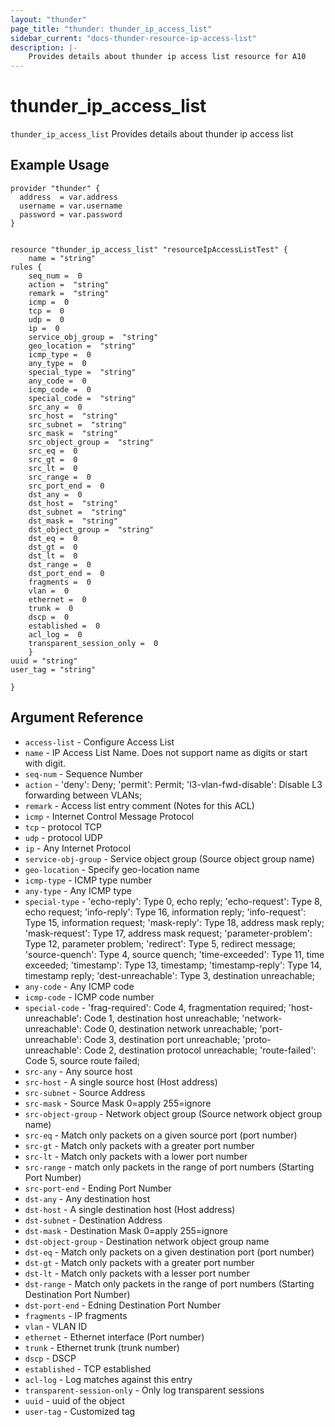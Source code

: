 ```yaml
---
layout: "thunder"
page_title: "thunder: thunder_ip_access_list"
sidebar_current: "docs-thunder-resource-ip-access-list"
description: |-
    Provides details about thunder ip access list resource for A10
---
```


# thunder\_ip\_access\_list

`thunder_ip_access_list` Provides details about thunder ip access list
## Example Usage


```hcl
provider "thunder" {
  address  = var.address
  username = var.username
  password = var.password
}


resource "thunder_ip_access_list" "resourceIpAccessListTest" {
	name = "string"
rules {   
	seq_num =  0 
	action =  "string" 
	remark =  "string" 
	icmp =  0 
	tcp =  0 
	udp =  0 
	ip =  0 
	service_obj_group =  "string" 
	geo_location =  "string" 
	icmp_type =  0 
	any_type =  0 
	special_type =  "string" 
	any_code =  0 
	icmp_code =  0 
	special_code =  "string" 
	src_any =  0 
	src_host =  "string" 
	src_subnet =  "string" 
	src_mask =  "string" 
	src_object_group =  "string" 
	src_eq =  0 
	src_gt =  0 
	src_lt =  0 
	src_range =  0 
	src_port_end =  0 
	dst_any =  0 
	dst_host =  "string" 
	dst_subnet =  "string" 
	dst_mask =  "string" 
	dst_object_group =  "string" 
	dst_eq =  0 
	dst_gt =  0 
	dst_lt =  0 
	dst_range =  0 
	dst_port_end =  0 
	fragments =  0 
	vlan =  0 
	ethernet =  0 
	trunk =  0 
	dscp =  0 
	established =  0 
	acl_log =  0 
	transparent_session_only =  0 
	}
uuid = "string"
user_tag = "string"
 
}

```

## Argument Reference

* `access-list` - Configure Access List
* `name` - IP Access List Name. Does not support name as digits or start with digit.
* `seq-num` - Sequence Number
* `action` - 'deny': Deny; 'permit': Permit; 'l3-vlan-fwd-disable': Disable L3 forwarding between VLANs;
* `remark` - Access list entry comment (Notes for this ACL)
* `icmp` - Internet Control Message Protocol
* `tcp` - protocol TCP
* `udp` - protocol UDP
* `ip` - Any Internet Protocol
* `service-obj-group` - Service object group (Source object group name)
* `geo-location` - Specify geo-location name
* `icmp-type` - ICMP type number
* `any-type` - Any ICMP type
* `special-type` - 'echo-reply': Type 0, echo reply; 'echo-request': Type 8, echo request; 'info-reply': Type 16, information reply; 'info-request': Type 15, information request; 'mask-reply': Type 18, address mask reply; 'mask-request': Type 17, address mask request; 'parameter-problem': Type 12, parameter problem; 'redirect': Type 5, redirect message; 'source-quench': Type 4, source quench; 'time-exceeded': Type 11, time exceeded; 'timestamp': Type 13, timestamp; 'timestamp-reply': Type 14, timestamp reply; 'dest-unreachable': Type 3, destination unreachable;
* `any-code` - Any ICMP code
* `icmp-code` - ICMP code number
* `special-code` - 'frag-required': Code 4, fragmentation required; 'host-unreachable': Code 1, destination host unreachable; 'network-unreachable': Code 0, destination network unreachable; 'port-unreachable': Code 3, destination port unreachable; 'proto-unreachable': Code 2, destination protocol unreachable; 'route-failed': Code 5, source route failed;
* `src-any` - Any source host
* `src-host` - A single source host (Host address)
* `src-subnet` - Source Address
* `src-mask` - Source Mask 0=apply 255=ignore
* `src-object-group` - Network object group (Source network object group name)
* `src-eq` - Match only packets on a given source port (port number)
* `src-gt` - Match only packets with a greater port number
* `src-lt` - Match only packets with a lower port number
* `src-range` - match only packets in the range of port numbers (Starting Port Number)
* `src-port-end` - Ending Port Number
* `dst-any` - Any destination host
* `dst-host` - A single destination host (Host address)
* `dst-subnet` - Destination Address
* `dst-mask` - Destination Mask 0=apply 255=ignore
* `dst-object-group` - Destination network object group name
* `dst-eq` - Match only packets on a given destination port (port number)
* `dst-gt` - Match only packets with a greater port number
* `dst-lt` - Match only packets with a lesser port number
* `dst-range` - Match only packets in the range of port numbers (Starting Destination Port Number)
* `dst-port-end` - Edning Destination Port Number
* `fragments` - IP fragments
* `vlan` - VLAN ID
* `ethernet` - Ethernet interface (Port number)
* `trunk` - Ethernet trunk (trunk number)
* `dscp` - DSCP
* `established` - TCP established
* `acl-log` - Log matches against this entry
* `transparent-session-only` - Only log transparent sessions
* `uuid` - uuid of the object
* `user-tag` - Customized tag

